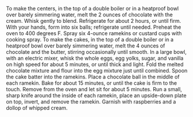 To make the centers, in the top of a double boiler or in a heatproof bowl over barely simmering water, melt the 2 ounces of chocolate with the cream. Whisk gently to blend.
Refrigerate for about 2 hours, or until firm. 
With your hands, form into six balls; refrigerate until needed.
Preheat the oven to 400 degrees F. 
Spray six 4-ounce ramekins or custard cups with cooking spray.
To make the cakes, in the top of a double boiler or in a heatproof bowl over barely simmering water, melt the 4 ounces of chocolate and the butter, stirring occasionally until smooth.
In a large bowl, with an electric mixer, whisk the whole eggs, egg yolks, sugar, and vanilla on high speed for about 5 minutes, or until thick and light.
Fold the melted chocolate mixture and flour into the egg mixture just until combined. 
Spoon the cake batter into the ramekins. 
Place a chocolate ball in the middle of each ramekin.
Bake for about 15 minutes, or until the cake is firm to the touch. 
Remove from the oven and let sit for about 5 minutes. Run a small, sharp knife around the inside of each ramekin, place an upside-down plate on top, invert, and remove the ramekin.
Garnish with raspberries and a dollop of whipped cream.